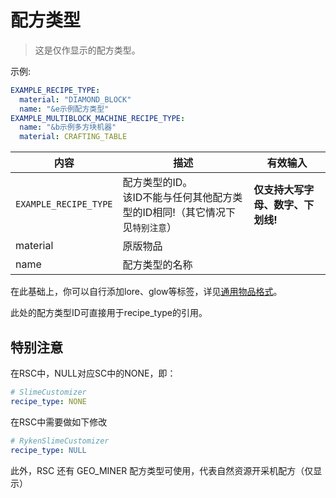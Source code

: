 # 配方类型

> 这是仅作显示的配方类型。

示例:

```yaml
EXAMPLE_RECIPE_TYPE:
  material: "DIAMOND_BLOCK"
  name: "&e示例配方类型"
EXAMPLE_MULTIBLOCK_MACHINE_RECIPE_TYPE:
  name: "&b示例多方块机器"
  material: CRAFTING_TABLE
```

| 内容 | 描述 | 有效输入 |
| --- | ----------- | ----------------- |
| `EXAMPLE_RECIPE_TYPE` | 配方类型的ID。<br>该ID不能与任何其他配方类型的ID相同!（其它情况下见`特别注意`） | **仅支持大写字母、数字、下划线!** |
| material | 原版物品 |
| name | 配方类型的名称| |

在此基础上，你可以自行添加lore、glow等标签，详见[通用物品格式](../format/universal-item-format.md)。

此处的配方类型ID可直接用于recipe_type的引用。

## 特别注意
在RSC中，NULL对应SC中的NONE，即：
```yaml
# SlimeCustomizer
recipe_type: NONE
```
在RSC中需要做如下修改
```yaml
# RykenSlimeCustomizer
recipe_type: NULL
```
此外，RSC 还有 GEO_MINER 配方类型可使用，代表自然资源开采机配方（仅显示）

